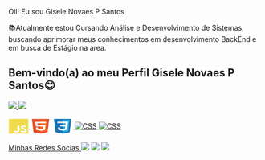Oii! Eu sou Gisele Novaes P Santos

📚Atualmente estou Cursando Análise e Desenvolvimento de Sistemas, buscando
aprimorar meus conhecimentos em desenvolvimento BackEnd e em busca de Estágio na área.

## Bem-vindo(a) ao meu Perfil Gisele Novaes P Santos😊

 <div>
   <a href="https://github.com/GiseleNovaes">
   <img height="180em" src="https://github-readme-stats.vercel.app/api?username=GiseleNovaes&show_icons=true&theme=tokyonight&include_all_commits=true&count_private=true"/>
   <img height="180em" src="https://github-readme-stats.vercel.app/api/top-langs/?username=GiseleNovaes&layout=compact&langs_count=6&theme=tokyonight"/>

</div>
<div style="display: inline_block"><br>
  <img align="center" alt="Js" height="30" width="40" src="https://raw.githubusercontent.com/devicons/devicon/master/icons/javascript/javascript-plain.svg">
  <img align="center" alt="HTML" height="30" width="40" src="https://raw.githubusercontent.com/devicons/devicon/master/icons/html5/html5-original.svg">
  <img align="center" alt="CSS" height="30" width="40" src="https://raw.githubusercontent.com/devicons/devicon/master/icons/css3/css3-original.svg">
  <img align="center" alt="CSS" height="30" width="40" src= "https://img.shields.io/badge/java-%23ED8B00.svg?style=for-the-badge&logo=openjdk&logoColor=white">
  <img align="center" alt="CSS" height="30" width="40" src= "https://img.shields.io/badge/python-3670A0?style=for-the-badge&logo=python&logoColor=ffdd54">
</div>
<br>
     Minhas Redes Socias 
  </a>
  <a href="https://www.linkedin.com/in/gisele-novaes-psantos/" target="_blank"><img loading="lazy" src="https://img.shields.io/badge/-LinkedIn-%230077B5?style=for-the-badge&logo=linkedin&logoColor=white"
   target="_blank"></a>
  <a href=https://discord.com/channels/@me/><img src="https://img.shields.io/badge/Discord-7289DA?style=for-the-badge&logo=discord&logoColor=white" target="_blank"></a> 
  <a href="mailto:gisellemnovaes@hotmail.com"><img src="https://img.shields.io/badge/-hotmail-%23333?style=for-the-badge&logo=hotmail&logoColor=white" target="_blank">

</div>
